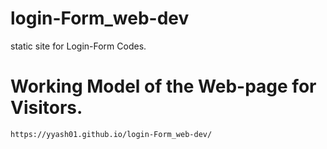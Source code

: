 # login-Form_web-dev
static site for Login-Form Codes.
# Working Model of the Web-page for Visitors.
```
https://yyash01.github.io/login-Form_web-dev/
```

